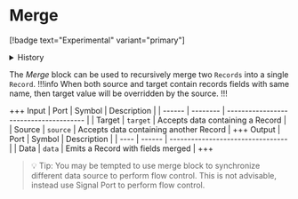 # Merge
[!badge text="Experimental" variant="primary"]

<details>
<summary>History</summary>
<br>

| Version | Changes           |
| ------- | ----------------- |
| 21.10.2 | Added in v21.10.2 |
</details>

The *Merge* block can be used to recursively merge two `Records` into a single `Record`.
!!!info 
When both source and target contain records fields with same name, then target value will be overridden by the source.
!!!

+++ Input
| Port   | Symbol   | Description                            |
| ------ | -------- | -------------------------------------- |
| Target | `target` | Accepts data containing a Record       |
| Source | `source` | Accepts data containing another Record |
+++ Output
| Port | Symbol | Description                       |
| ---- | ------ | --------------------------------- |
| Data | `data` | Emits a Record with fields merged |
+++

> :bulb: Tip: You may be tempted to use merge block to synchronize different data source to perform flow control. This is not advisable, instead use Signal Port to perform flow control.
